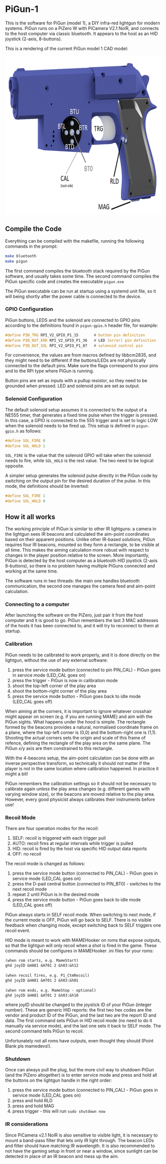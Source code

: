 # PiGun-1

This is the software for PiGun (model 1), a DIY infra-red lightgun for modern systems. PiGun runs on a PiZero W with PiCamera V2.1 NoIR, and connects to the host computer via classic bluetooth.
It appears to the host as an HID joystick (2-axis, 8-buttons).


This is a rendering of the current PiGun model 1 CAD model:

<img src="/3DModels/PG-1F/buttons.PNG" height="512"/>






## Compile the Code

Everything can be compiled with the makefile, running the following commands in the prompt:

```bash
make bluetooth
make pigun
```

The first command compiles the bluetooth stack required by the PiGun software, and usually takes some time.
The second command compiles the PiGun specific code and creates the executable `pigun.exe`

The PiGun executable can be run at startup using a systemd unit file, so it will being shortly after the power cable is connected to the device.


### GPIO Configuration

PiGun buttons, LEDS and the solenoid are connected to GPIO pins according to the definitions found in `pigun-gpio.h` header file, for example:
```C
#define PIN_TRG RPI_V2_GPIO_P1_15       # button pin definition
#define PIN_OUT_ERR RPI_V2_GPIO_P1_36   # LED (error) pin definition
#define PIN_OUT_SOL RPI_V2_GPIO_P1_07   # solenoid control pin
```
For convenience, the values are from macros defined by libbcm2835, and they might need to be different if the buttons/LEDs are not physically connected to the default pins.
Make sure the flags correspond to your pins and to the RPi type where PiGun is running.

Button pins are set as inputs with a pullup resistor, so they need to be grounded when pressed. LED and solenoid pins are set as output.


### Solenoid Configuration

The default solenoid setup assumes it is connected to the output of a NE555 timer, that generates a fixed time pulse when the trigger is pressed. In this case, a GPIO is connected to the 555 trigger and is set to logic LOW when the solenoid needs to be fired up. This setup is defined in `pigun-gpio.h` as follows:
```C
#define SOL_FIRE 0
#define SOL_HOLD 1
```
`SOL_FIRE` is the value that the solenoid GPIO will take when the solenoid needs to fire, while `SOL_HOLD` is the rest value. The two need to be logical opposite.

A simpler setup generates the solenoid pulse directly in the PiGun code by switching on the output pin for the desired duration of the pulse. In this mode, the definitions should be inverted:
```C
#define SOL_FIRE 1
#define SOL_HOLD 0
```


## How it all works

The working principle of PiGun is similar to other IR lightguns: a camera in the lightgun sees IR beacons and calculated the aim-point coordinates based on their apparent positions.
Unlike other IR-based solutions, PiGun requires four IR beacons, mounted so they form a rectangle, to be visible at all time. This makes the aiming calculation more robust with respect to changes in the player position relative to the screen.
More importantly, PiGun is detected by the host computer as a bluetooth HID joystick (2-axis 8-buttons), so there is no problem having multiple PiGuns connected and working at the same time. 

The software runs in two threads: the main one handles bluetooth communication, the second one manages the camera feed and aim-point calculation.


### Connecting to a computer
After launching the software on the PiZero, just pair it from the host computer and it is good to go.
PiGun remembers the last 3 MAC addresses of the hosts it has been connected to, and it will try to reconnect to them at startup.


### Calibration
PiGun needs to be calibrated to work properly, and it is done directly on the lightgun, without the use of any external software:

1. press the service mode button (connected to pin PIN_CAL) - PiGun goes in service mode (LED_CAL goes on)
2. press the trigger - PiGun is now in calibration mode
3. shoot the top-left corner of the play area
4. shoot the bottom-right corner of the play area
5. press the service mode button - PiGun goes back to idle mode (LED_CAL goes off)

When aiming at the corners, it is important to ignore whatever crosshair might appear on screen (e.g. if you are running MAME) and aim with the PiGun sights.
What happens under the hood is simple. The rectangle formed by the beacons provides a natural, normalised coordinate frame on a plane, where the top-left corner is (0,0) and the bottom-right one is (1,1). Shooting the actual corners sets the origin and scale of this frame of refence, defining the rectangle of the play area on the same plane. The PiGun x/y axis are then constrained to this rectangle.

With the 4-beacons setup, the aim-point calculation can be done with an inverse perspective transform, so technically it should not matter if the player is not in the same location where calibration happened. In practice it might a bit!

PiGun remembers the calibration settings so it should not be necessary to calibrate again unless the play area changes (e.g. different games with varying window size), or the beacons are moved relative to the play area.
However, every good physicist always calibrates their instruments before use!


### Recoil Mode
There are four operation modes for the recoil:

1. SELF: recoil is triggered with each trigger pull
2. AUTO: recoil fires at regular intervals while trigger is pulled
3. HID: recoil is fired by the host via specific HID output data reports
4. OFF: no recoil

The recoil mode is changed as follows:

1. press the service mode button (connected to PIN_CAL) - PiGun goes in service mode (LED_CAL goes on)
2. press the D-pad central button (connected to PIN_BT0) - switches to the next recoil mode
3. repeat 2 until PiGun is in the desired mode
4. press the service mode button - PiGun goes back to idle mode (LED_CAL goes off)

PiGun always starts in SELF recoil mode. When switching to next mode, if the current mode is OFF, PiGun will go back to SELF.
There is no visible feedback when changing mode, except switching back to SELF triggers one recoil event.

HID mode is meant to work with MAMEHooker on roms that expose outputs, so that the lightgun will only recoil when a shot is fired in the game.
These commands should be configures in MAMEHooker .ini files for your roms:
```
(when rom starts, e.g. MameStart)
ghd joyID &HA81 &H701 2 &h03:&h12

(when recoil fires, e.g. P1_CtmRecoil)
ghd joyID &HA81 &H701 2 &h03:&h01

(when rom ends, e.g. MameStop - optional)
ghd joyID &HA81 &H701 2 &h03:&h10
```
where joyID should be changed to the joystick ID of your PiGun (integer number). These are generic HID reports: the first two hex codes are the vendor and product ID of the PiGun, and the last two are the report ID and data.
The first command sets PiGun in HID recoil mode (no need to do it manually via service mode), and the last one sets it back to SELF mode. The second command tells PiGun to recoil.

Unfortunately not all roms have outputs, even thought they should (Point Blank pls mamedevs!).

### Shutdown
Once can always pull the plug, but the more civil way to shutdown PiGun (and the PiZero altogether) is to enter service mode and press and hold all the buttons on the lightgun handle in the right order:

1. press the service mode button (connected to PIN_CAL) - PiGun goes in service mode (LED_CAL goes on)
2. press and hold RLD
3. press and hold MAG
4. press trigger - this will run `sudo shutdown now`



### IR considerations
Since PiCamera v2.1 NoIR is also sensitive to visible light, it is necessary to mount a band-pass filter that lets only IR light through. The beacon LEDs and filter should have matching IR wavelength.
It is also recommended to not have the gaming setup in front or near a window, since sunlight can be detected in place of an IR beacon and mess up the aim.



